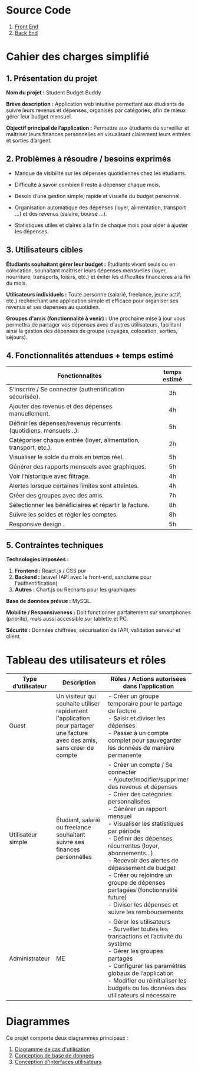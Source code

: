 # Source Code
1. [Front End](https://github.com/4db444/SBB_frontEnd)
1. [Back End](https://github.com/4db444/SBB_backEnd)

# Cahier des charges simplifié
## 1. Présentation du projet
**Nom du projet :** Student Budget Buddy

**Brève description :**
Application web intuitive permettant aux étudiants de suivre leurs revenus et dépenses, organisés par catégories, afin de mieux gérer leur budget mensuel.

**Objectif principal de l’application :**
Permettre aux étudiants de surveiller et maîtriser leurs finances personnelles en visualisant clairement leurs entrées et sorties d’argent.

## 2. Problèmes à résoudre / besoins exprimés
- Manque de visibilité sur les dépenses quotidiennes chez les étudiants.

- Difficulté à savoir combien il reste à dépenser chaque mois.

- Besoin d’une gestion simple, rapide et visuelle du budget personnel.

- Organisation automatique des dépenses (loyer, alimentation, transport …) et des revenus (salaire, bourse …).

- Statistiques utiles et claires à la fin de chaque mois pour aider à ajuster les dépenses.

## 3. Utilisateurs cibles
**Étudiants souhaitant gérer leur budget :**
Étudiants vivant seuls ou en colocation, souhaitant maîtriser leurs dépenses mensuelles (loyer, nourriture, transports, loisirs, etc.) et éviter les difficultés financières à la fin du mois.

**Utilisateurs individuels :**
Toute personne (salarié, freelance, jeune actif, etc.) recherchant une application simple et efficace pour organiser ses revenus et ses dépenses au quotidien.

**Groupes d'amis (fonctionnalité à venir) :**
Une prochaine mise à jour vous permettra de partager vos dépenses avec d'autres utilisateurs, facilitant ainsi la gestion des dépenses de groupe (voyages, colocation, sorties, séjours).

## 4. Fonctionnalités attendues + temps estimé

|Fonctionnalités|temps estimé|
|---------------|:------------:|
|S’inscrire / Se connecter (authentification sécurisée).|3h|
|Ajouter des revenus et des dépenses manuellement.|4h|
|Définir les dépenses/revenus récurrents (quotidiens, mensuels...).|5h|
|Catégoriser chaque entrée (loyer, alimentation, transport, etc.).|2h|
|Visualiser le solde du mois en temps réel.|5h|
|Générer des rapports mensuels avec graphiques.|5h|
|Voir l’historique avec filtrage.|4h|
|Alertes lorsque certaines limites sont atteintes.|4h|
|Créer des groupes avec des amis.|7h|
|Sélectionner les bénéficiaires et répartir la facture.|8h|
|Suivre les soldes et régler les comptes.| 8h|
|Responsive design .|5h|

## 5. Contraintes techniques
**Technologies imposées :**

1. **Frontend :** React.js / CSS pur
1. **Backend :** laravel (API avec le front-end, sanctume pour l'authentification)
1. **Autres :** Chart.js ou Recharts pour les graphiques

**Base de données prévue :** MySQL.

**Mobilité / Responsiveness :** Doit fonctionner parfaitement sur smartphones (priorité), mais aussi accessible sur tablette et PC.

**Sécurité :** Données chiffrées, sécurisation de l’API, validation serveur et client.

# Tableau des utilisateurs et rôles

|Type d’utilisateur|Description|Rôles / Actions autorisées dans l’application|
|------------------|-----------|---------------------------------------------|
|Guest|Un visiteur qui souhaite utiliser rapidement l'application pour partager une facture avec des amis, sans créer de compte|- Créer un groupe temporaire pour le partage de facture <br>- Saisir et diviser les dépenses <br>- Passer à un compte complet pour sauvegarder les données de manière permanente |
|Utilisateur simple|Étudiant, salarié ou freelance souhaitant suivre ses finances personnelles|- Créer un compte / Se connecter <br>- Ajouter/modifier/supprimer des revenus et dépenses <br>- Créer des catégories personnalisées <br>- Générer un rapport mensuel <br>- Visualiser les statistiques par période <br>- Définir des dépenses récurrentes (loyer, abonnements...) <br>- Recevoir des alertes de dépassement de budget <br> - Créer ou rejoindre un groupe de dépenses partagées (fonctionnalité future) <br> - Diviser les dépenses et suivre les remboursements |
|Administrateur|ME|- Gérer les utilisateurs <br> - Surveiller toutes les transactions et l’activité du système <br> - Gérer les groupes partagés <br> - Configurer les paramètres globaux de l’application <br> - Modifier ou réinitialiser les budgets ou les données des utilisateurs si nécessaire|


# Diagrammes  
Ce projet comporte deux diagrammes principaux :

1. [Diagramme de cas d'utilisation](https://lucid.app/lucidchart/217ede86-dbcf-4516-ba52-2f2ec69a63fd/edit?viewport_loc=-2606%2C-858%2C7994%2C3800%2C0_0&invitationId=inv_dc428848-5f7d-4b6d-be30-03ba79a4a1f6)
1. [Conception de base de données](https://lucid.app/lucidchart/308214da-29ff-42ae-a295-966333af3613/edit?viewport_loc=63%2C-216%2C5116%2C2432%2C0_0&invitationId=inv_a2490311-c2ba-425a-ba70-f01cc3d38781)
1. [Conception d'interfaces utilisateurs](https://www.figma.com/design/2I6dAhqNzGaQRs2l4bywcf/Untitled?node-id=0-1&t=GoUcJbdzkyLB470t-1)
